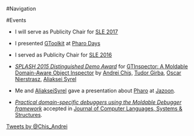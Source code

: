 #Navigation

<style type="text/css">.toc-number { display: none; }</style>


#Events

-  I will serve as Publicity Chair for [SLE 2017](http://www.sleconf.org/2017/)


-  I presented [GToolkit](http://gtoolkit.org/) at [Pharo Days](https://medium.com/concerning-pharo/pharo-days-2016-c52fe4d7caf#.pkghdo58u)


-  I served as Publicity Chair for [SLE 2016](http://www.sleconf.org/2016/)


- *[SPLASH 2015 Distinguished Demo Award](http://2015.splashcon.org)* for [GTInspector: A Moldable Domain-Aware Object Inspector](http://2015.splashcon.org/event/splash2015-demos-gtinspector-a-moldable-domain-aware-object-inspector) by [Andrei Chiş](%base_url%/staff/andreichis), [Tudor Girba](http://www.tudorgirba.com/), [Oscar Nierstrasz](%base_url%/staff/oscar), [Aliaksei Syrel](%base_url%/wiki/alumni/AliakseiSyrel)


-  Me and [AliakseiSyrel](https://twitter.com/AliakseiSyrel) gave a presentation about [Pharo](http://www.pharo.org) at [Jazoon](http://www.jazoon.com).


- *[Practical domain-specific debuggers using the Moldable Debugger framework](http://scg.unibe.ch/scgbib?query=Chis15c&display=abstract)* accepted in [Journal of Computer Languages, Systems & Structures](http://www.journals.elsevier.com/computer-languages-systems-and-structures/).


<a class="twitter-timeline" href="https://twitter.com/Chis_Andrei" data-widget-id="596608888255963136">Tweets by @Chis_Andrei</a>
<script>!function(d,s,id){var js,fjs=d.getElementsByTagName(s)[0];if(!d.getElementById(id)){js=d.createElement(s);js.id=id;js.src="//platform.twitter.com/widgets.js";fjs.parentNode.insertBefore(js,fjs);}}(document,"script","twitter-wjs");</script>

<br/>
